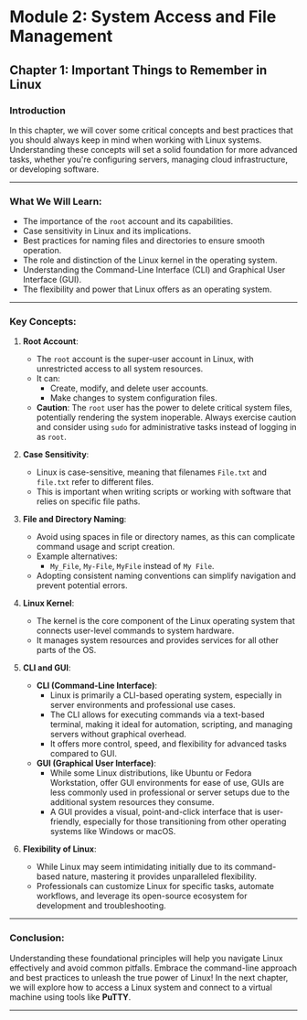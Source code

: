 # Module 2: System Access and File Management  
## Chapter 1: Important Things to Remember in Linux  

### Introduction  
In this chapter, we will cover some critical concepts and best practices that you should always keep in mind when working with Linux systems. Understanding these concepts will set a solid foundation for more advanced tasks, whether you're configuring servers, managing cloud infrastructure, or developing software.

---

### What We Will Learn:  
- The importance of the `root` account and its capabilities.  
- Case sensitivity in Linux and its implications.  
- Best practices for naming files and directories to ensure smooth operation.  
- The role and distinction of the Linux kernel in the operating system.  
- Understanding the Command-Line Interface (CLI) and Graphical User Interface (GUI).  
- The flexibility and power that Linux offers as an operating system.  

---

### Key Concepts:  

1. **Root Account**:  
   - The `root` account is the super-user account in Linux, with unrestricted access to all system resources.  
   - It can:  
     - Create, modify, and delete user accounts.  
     - Make changes to system configuration files.  
   - **Caution**: The `root` user has the power to delete critical system files, potentially rendering the system inoperable. Always exercise caution and consider using `sudo` for administrative tasks instead of logging in as `root`.

2. **Case Sensitivity**:  
   - Linux is case-sensitive, meaning that filenames `File.txt` and `file.txt` refer to different files.  
   - This is important when writing scripts or working with software that relies on specific file paths.

3. **File and Directory Naming**:  
   - Avoid using spaces in file or directory names, as this can complicate command usage and script creation.  
   - Example alternatives:  
     - `My_File`, `My-File`, `MyFile` instead of `My File`.  
   - Adopting consistent naming conventions can simplify navigation and prevent potential errors.

4. **Linux Kernel**:  
   - The kernel is the core component of the Linux operating system that connects user-level commands to system hardware.  
   - It manages system resources and provides services for all other parts of the OS.  

5. **CLI and GUI**:  
   - **CLI (Command-Line Interface)**:  
      - Linux is primarily a CLI-based operating system, especially in server environments and professional use cases.  
      - The CLI allows for executing commands via a text-based terminal, making it ideal for automation, scripting, and managing servers without graphical overhead.  
      - It offers more control, speed, and flexibility for advanced tasks compared to GUI.  
   - **GUI (Graphical User Interface)**:  
      - While some Linux distributions, like Ubuntu or Fedora Workstation, offer GUI environments for ease of use, GUIs are less commonly used in professional or server setups due to the additional system resources they consume.  
      - A GUI provides a visual, point-and-click interface that is user-friendly, especially for those transitioning from other operating systems like Windows or macOS.
        
6. **Flexibility of Linux**:  
   - While Linux may seem intimidating initially due to its command-based nature, mastering it provides unparalleled flexibility.  
   - Professionals can customize Linux for specific tasks, automate workflows, and leverage its open-source ecosystem for development and troubleshooting.

---

### Conclusion:  
Understanding these foundational principles will help you navigate Linux effectively and avoid common pitfalls. Embrace the command-line approach and best practices to unleash the true power of Linux! In the next chapter, we will explore how to access a Linux system and connect to a virtual machine using tools like **PuTTY**.

---
